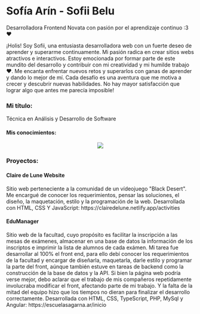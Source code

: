 
<h1> Sofía Arín - Sofii Belu </h1

<h2> Desarrolladora Frontend Novata con pasión por el aprendizaje continuo :3 ❤️ </h2>

<p>¡Holis! Soy Sofii, una entusiasta desarrolladora web con un fuerte deseo de aprender y superarme continuamente. Mi pasión radica en crear sitios webs atractivos e interactivos. Estoy emocionada por formar parte de este mundito del desarrollo y contribuir con mi creatividad y mi humilde trabajo ❤️. 
Me encanta enfrentar nuevos retos y superarlos con ganas de aprender y dando lo mejor de mí. Cada desafío es una aventura que me motiva a crecer y descubrir nuevas habilidades. No hay mayor satisfacción que lograr algo que antes me parecía imposible!</p>


<h3> Mi título: </h3>
Técnica en Análisis y Desarrollo de Software
<h4> Mis conocimientos: </h4>
<p align="center">
  <a href="https://skillicons.dev">
    <img src="https://skillicons.dev/icons?i=html,css,js,react,mysql,php,postman,github" />
  </a>
</p>

<h3> Proyectos: </h3>
<h4> Claire de Lune Website </h4>
<p>Sitio web perteneciente a la comunidad de un vídeojuego "Black Desert". Me encargué de conocer los requerimientos, pensar las soluciones, el diseño, la maquetación, estilo y la programación de la web.
Desarrollada con HTML, CSS Y JavaScript: https://clairedelune.netlify.app/activities </p>

<h4> EduManager </h4>
<p>Sitio web de la facultad, cuyo propósito es facilitar la inscripción a las mesas de exámenes, almacenar en una base de datos la información de los inscriptos e imprimir la lista de alumnos de cada exámen. Mi tarea fue desarrollar al 100% el front end, para ello debí conocer los requerimientos de la facultad y encargar de diseñarla, maquetarla, darle estilo y programar la parte del front, aúnque también estuve en tareas de backend como la construcción de la base de datos y la API.
Si bien la página web podría verse mejor, debo aclarar que el trabajo de mis compañeros repetidamente involucraba modificar el front, afectando parte de mi trabajo. Y la falta de la mitad del equipo hizo que los tiempos no dieran para finalizar el desarrollo correctamente.
Desarrollada con HTML, CSS, TypeScript, PHP, MySql y Angular:
https://escuelasagarna.ar/inicio</p>



<!--
**SofiiBelu/SofiiBelu** is a ✨ _special_ ✨ repository because its `README.md` (this file) appears on your GitHub profile.

Here are some ideas to get you started:

- 🔭 I’m currently working on ...
- 🌱 I’m currently learning ...
- 👯 I’m looking to collaborate on ...
- 🤔 I’m looking for help with ...
- 💬 Ask me about ...
- 📫 How to reach me: ...
- 😄 Pronouns: ...
- ⚡ Fun fact: ...
-->


